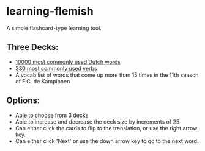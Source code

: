# learning-flemish
A simple flashcard-type learning tool.

## Three Decks:
- [10000 most commonly used Dutch words](http://wortschatz.uni-leipzig.de/Papers/top10000nl.txt)
- [330 most commonly used verbs](http://www.acme2k.co.uk/acme/3star%20verbs.htm)
- A vocab list of words that come up more than 15 times in the 11th season of F.C. de Kampionen

## Options:
- Able to choose from 3 decks
- Able to increase and decrease the deck size by increments of 25
- Can either click the cards to flip to the translation, or use the right arrow key.
- Can either click 'Next' or use the down arrow key to go to the next word.
